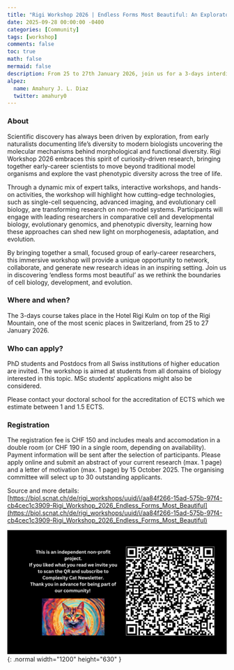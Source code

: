 ```yaml
---
title: "Rigi Workshop 2026 | Endless Forms Most Beautiful: An Exploratory Approach to Cell Biology, Development and Evolution"
date: 2025-09-28 00:00:00 -0400
categories: [Community]
tags: [workshop]
comments: false
toc: true
math: false
mermaid: false
description: From 25 to 27th January 2026, join us for a 3-days interdisciplinary workshop at the top of Rigi Mountain to discuss and embrace curiosity-driven approaches, beyond the traditional model organisms with a team of experts.
alpez:
  name: Amahury J. L. Diaz
  twitter: amahury0
---
```

### About
Scientific discovery has always been driven by exploration, from early naturalists documenting life’s diversity to modern biologists uncovering the molecular mechanisms behind morphological and functional diversity. Rigi Workshop 2026 embraces this spirit of curiosity-driven research, bringing together early-career scientists to move beyond traditional model organisms and explore the vast phenotypic diversity across the tree of life.

Through a dynamic mix of expert talks, interactive workshops, and hands-on activities, the workshop will highlight how cutting-edge technologies, such as single-cell sequencing, advanced imaging, and evolutionary cell biology, are transforming research on non-model systems. Participants will engage with leading researchers in comparative cell and developmental biology, evolutionary genomics, and phenotypic diversity, learning how these approaches can shed new light on morphogenesis, adaptation, and evolution.

By bringing together a small, focused group of early-career researchers, this immersive workshop will provide a unique opportunity to network, collaborate, and generate new research ideas in an inspiring setting. Join us in discovering ‘endless forms most beautiful’ as we rethink the boundaries of cell biology, development, and evolution.

### Where and when?
The 3-days course takes place in the Hotel Rigi Kulm on top of the Rigi Mountain, one of the most scenic places in Switzerland, from 25 to 27 January 2026.

### Who can apply?
PhD students and Postdocs from all Swiss institutions of higher education are invited. The workshop is aimed at students from all domains of biology interested in this topic. MSc students‘ applications might also be considered.

Please contact your doctoral school for the accreditation of ECTS which we estimate between 1 and 1.5 ECTS.

### Registration
The registration fee is CHF 150 and includes meals and accomodation in a double room (or CHF 190 in a single room, depending on availability). Payment information will be sent after the selection of participants. Please apply online and submit an abstract of your current research (max. 1 page) and a letter of motivation (max. 1 page) by 15 October 2025. The organising committee will select up to 30 outstanding applicants.

Source and more details: [https://biol.scnat.ch/de/rigi_workshops/uuid/i/aa84f266-15ad-575b-97f4-cb4cec1c3909-Rigi_Workshop_2026_Endless_Forms_Most_Beautiful](https://biol.scnat.ch/de/rigi_workshops/uuid/i/aa84f266-15ad-575b-97f4-cb4cec1c3909-Rigi_Workshop_2026_Endless_Forms_Most_Beautiful)

![Desktop View](/assets/img/fix/complexity-cat-newsletter.png){: .normal width="1200" height="630" }
